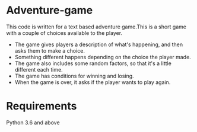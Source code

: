 # Adventure-game
This code is written for a text based adventure game.This is a short game with a couple of choices available to the player.

* The game gives players a description of what's happening, and then asks them to make a choice.
* Something different happens depending on the choice the player made.
* The game also includes some random factors, so that it's a little different each time.
* The game has conditions for winning and losing.
* When the game is over, it asks if the player wants to play again.

# Requirements
Python 3.6 and above

